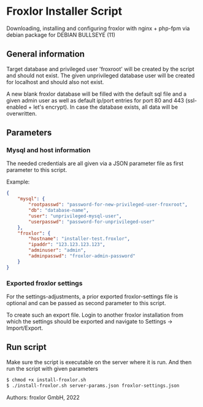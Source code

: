 # Froxlor Installer Script

Downloading, installing and configuring froxlor with nginx + php-fpm via debian package for DEBIAN BULLSEYE (11)

## General information

Target database and privileged user 'froxroot' will be created by the script and should not exist.
The given unprivileged database user will be created for localhost and should also not exist.

A new blank froxlor database will be filled with the default sql file and a given
admin user as well as default ip/port entries for port 80 and 443 (ssl-enabled + let's encrypt).
In case the database exists, all data will be overwritten.

## Parameters

### Mysql and host information

The needed credentials are all given via a JSON parameter file as first parameter to this script.

Example:
```json
{
	"mysql": {
		"rootpasswd": "password-for-new-privileged-user-froxroot",
		"db": "database-name",
		"user": "unprivileged-mysql-user",
		"userpasswd": "password-for-unprivileged-user"
	},
	"froxlor": {
		"hostname": "installer-test.froxlor",
		"ipaddr": "123.123.123.123",
		"adminuser": "admin",
		"adminpasswd": "froxlor-admin-password"
	}
}
```

### Exported froxlor settings

For the settings-adjustments, a prior exported froxlor-settings file is optional and can be passed as 
second parameter to this script.

To create such an export file. Login to another froxlor installation from which the settings should be exported
and navigate to Settings -> Import/Export.

## Run script

Make sure the script is executable on the server where it is run. And then run the script with given parameters

```bash
$ chmod +x install-froxlor.sh
$ ./install-froxlor.sh server-params.json froxlor-settings.json
```

Authors: froxlor GmbH, 2022
